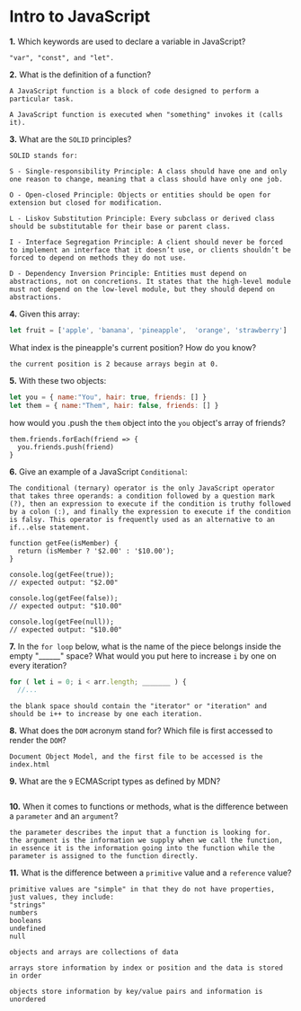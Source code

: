 # Intro to JavaScript

**1.** Which keywords are used to declare a variable in JavaScript?
<!-- enter you answer in the space below -->
```
"var", "const", and "let".
```
**2.** What is the definition of a function?
<!-- enter you answer in the space below -->
```
A JavaScript function is a block of code designed to perform a particular task.

A JavaScript function is executed when "something" invokes it (calls it).
```
**3.** What are the `SOLID` principles?
<!-- enter you answer in the space below -->
```
SOLID stands for:

S - Single-responsibility Principle: A class should have one and only one reason to change, meaning that a class should have only one job.

O - Open-closed Principle: Objects or entities should be open for extension but closed for modification.

L - Liskov Substitution Principle: Every subclass or derived class should be substitutable for their base or parent class.

I - Interface Segregation Principle: A client should never be forced to implement an interface that it doesn’t use, or clients shouldn’t be forced to depend on methods they do not use.

D - Dependency Inversion Principle: Entities must depend on abstractions, not on concretions. It states that the high-level module must not depend on the low-level module, but they should depend on abstractions.
```
**4.** Given this array: 
```js
let fruit = ['apple', 'banana', 'pineapple',  'orange', 'strawberry']
``` 
What index is the pineapple's current position? How do you know?
<!-- enter you answer in the space below -->
```
the current position is 2 because arrays begin at 0.
```
**5.** With these two objects: 
```js
let you = { name:"You", hair: true, friends: [] }
let them = { name:"Them", hair: false, friends: [] }
```
how would you .push the `them` object into the `you` object's array of friends?
<!-- enter you answer in the space below -->
```
them.friends.forEach(friend => {
  you.friends.push(friend)
}

```

**6.** Give an example of a JavaScript `Conditional`:
<!-- enter you answer in the space below -->
```
The conditional (ternary) operator is the only JavaScript operator that takes three operands: a condition followed by a question mark (?), then an expression to execute if the condition is truthy followed by a colon (:), and finally the expression to execute if the condition is falsy. This operator is frequently used as an alternative to an if...else statement.

function getFee(isMember) {
  return (isMember ? '$2.00' : '$10.00');
}

console.log(getFee(true));
// expected output: "$2.00"

console.log(getFee(false));
// expected output: "$10.00"

console.log(getFee(null));
// expected output: "$10.00"
```
**7.** In the `for loop` below, what is the name of the piece belongs inside the empty "______" space? What would you put here to increase `i` by one on every iteration?
```js
for ( let i = 0; i < arr.length; _______ ) {
  //...
```
<!-- enter you answer in the space below -->
```
the blank space should contain the "iterator" or "iteration" and should be i++ to increase by one each iteration.
```
**8.** What does the `DOM` acronym stand for? Which file is first accessed to render the `DOM`?
<!-- enter you answer in the space below -->
```
Document Object Model, and the first file to be accessed is the index.html
```

**9.** What are the `9` ECMAScript types as defined by MDN?
<!-- enter you answer in the space below -->
```

```
**10.** When it comes to functions or methods, what is the difference between a `parameter` and an `argument`?
<!-- enter you answer in the space below -->
```
the parameter describes the input that a function is looking for.
the argument is the information we supply when we call the function, in essence it is the information going into the function while the parameter is assigned to the function directly.
```
**11.** What is the difference between a `primitive` value and a `reference` value?
<!-- enter you answer in the space below -->
```
primitive values are "simple" in that they do not have properties, just values, they include:
"strings"
numbers
booleans
undefined
null

objects and arrays are collections of data

arrays store information by index or position and the data is stored in order

objects store information by key/value pairs and information is unordered
```